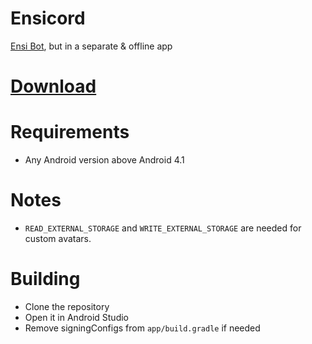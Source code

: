 # Ensicord
<a href="https://aliernfrog.github.io/ensibot">Ensi Bot</a>, but in a separate & offline app

# <a href="https://github.com/aliernfrog/ensicord/releases">Download</a>

# Requirements
- Any Android version above Android 4.1

# Notes
- `READ_EXTERNAL_STORAGE` and `WRITE_EXTERNAL_STORAGE` are needed for custom avatars.

# Building
- Clone the repository
- Open it in Android Studio
- Remove signingConfigs from `app/build.gradle` if needed
